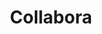 ---
facebook: https://facebook.com/CollaboraOffice
instagram: https://instagram.com/CollaboraOffice
linkedin: https://linkedin.com/company/collaboraproductivity
logohandle: collaboraoffice
sort: collaboraoffice
title: Collabora
twitter: https://x.com/CollaboraOffice
website: https://www.collaboraoffice.com/
youtube: https://youtube.com/@CollaboraOffice
---